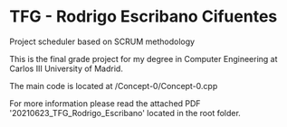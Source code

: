 # TFG - Rodrigo Escribano Cifuentes
Project scheduler based on SCRUM methodology

This is the final grade project for my degree in Computer Engineering at Carlos III University of Madrid.

The main code is located at /Concept-0/Concept-0.cpp

For more information please read the attached PDF '20210623_TFG_Rodrigo_Escribano' located in the root folder.
